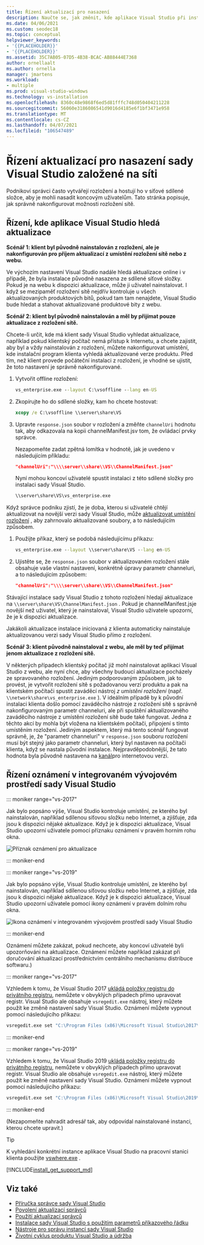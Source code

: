 ```yaml
---
title: Řízení aktualizací pro nasazení
description: Naučte se, jak změnit, kde aplikace Visual Studio při instalaci ze sítě vyhledává aktualizaci.
ms.date: 04/06/2021
ms.custom: seodec18
ms.topic: conceptual
helpviewer_keywords:
- '{{PLACEHOLDER}}'
- '{{PLACEHOLDER}}'
ms.assetid: 35C7AB05-07D5-4B38-BCAC-AB88444E7368
author: ornellaalt
ms.author: ornella
manager: jmartens
ms.workload:
- multiple
ms.prod: visual-studio-windows
ms.technology: vs-installation
ms.openlocfilehash: 8360c48e9868f6ed5d81fffc748d050404211228
ms.sourcegitcommit: 56060e3186086541d9016d4185e6f1bf3471e958
ms.translationtype: MT
ms.contentlocale: cs-CZ
ms.lasthandoff: 04/07/2021
ms.locfileid: "106547489"
---
```

# <a name="control-updates-to-network-based-visual-studio-deployments"></a>Řízení aktualizací pro nasazení sady Visual Studio založené na síti

Podnikoví správci často vytvářejí rozložení a hostují ho v síťové sdílené složce, aby je mohli nasadit koncovým uživatelům. Tato stránka popisuje, jak správně nakonfigurovat možnosti rozložení sítě. 

## <a name="controlling-where-visual-studio-looks-for-updates"></a>Řízení, kde aplikace Visual Studio hledá aktualizace

**Scénář 1: klient byl původně nainstalován z rozložení, ale je nakonfigurován pro příjem aktualizací z umístění rozložení sítě nebo z webu.**

Ve výchozím nastavení Visual Studio nadále hledá aktualizace online i v případě, že byla instalace původně nasazena ze sdílené síťové složky. Pokud je na webu k dispozici aktualizace, může ji uživatel nainstalovat. I když se mezipaměť rozložení sítě nejdřív kontroluje u všech aktualizovaných produktových bitů, pokud tam tam nenajdete, Visual Studio bude hledat a stahovat aktualizované produktové bity z webu.

**Scénář 2: klient byl původně nainstalován a měl by přijímat pouze aktualizace z rozložení sítě.**

Chcete-li určit, kde má klient sady Visual Studio vyhledat aktualizace, například pokud klientský počítač nemá přístup k Internetu, a chcete zajistit, aby byl a vždy nainstalován z rozložení, můžete nakonfigurovat umístění, kde instalační program klienta vyhledá aktualizované verze produktu. Před tím, než klient provede počáteční instalaci z rozložení, je vhodné se ujistit, že toto nastavení je správně nakonfigurované. 

1. Vytvořit offline rozložení:

   ```cmd
   vs_enterprise.exe --layout C:\vsoffline --lang en-US
   ```

2. Zkopírujte ho do sdílené složky, kam ho chcete hostovat:

   ```cmd
   xcopy /e C:\vsoffline \\server\share\VS
   ```

3. Upravte `response.json` soubor v rozložení a změňte `channelUri` hodnotu tak, aby odkazovala na kopii channelManifest.jsv tom, že ovládací prvky správce.

   Nezapomeňte zadat zpětná lomítka v hodnotě, jak je uvedeno v následujícím příkladu:

   ```json
   "channelUri":"\\\\server\\share\\VS\\ChannelManifest.json"
   ```

   Nyní mohou koncoví uživatelé spustit instalaci z této sdílené složky pro instalaci sady Visual Studio.

   ```cmd
   \\server\share\VS\vs_enterprise.exe
   ```

Když správce podniku zjistí, že je doba, kterou si uživatelé chtějí aktualizovat na novější verzi sady Visual Studio, může [aktualizovat umístění rozložení](update-a-network-installation-of-visual-studio.md) , aby zahrnovalo aktualizované soubory, a to následujícím způsobem.

1. Použijte příkaz, který se podobá následujícímu příkazu:

   ```cmd
   vs_enterprise.exe --layout \\server\share\VS --lang en-US
   ```

2. Ujistěte se, že `response.json` soubor v aktualizovaném rozložení stále obsahuje vaše vlastní nastavení, konkrétně úpravy parametr channeluri, a to následujícím způsobem:

   ```json
   "channelUri":"\\\\server\\share\\VS\\ChannelManifest.json"
   ```

Stávající instalace sady Visual Studio z tohoto rozložení hledají aktualizace na `\\server\share\VS\ChannelManifest.json` . Pokud je channelManifest.jsje novější než uživatel, který je nainstaloval, Visual Studio uživatele upozorní, že je k dispozici aktualizace.

Jakákoli aktualizace instalace iniciovaná z klienta automaticky nainstaluje aktualizovanou verzi sady Visual Studio přímo z rozložení.

**Scénář 3: klient původně nainstaloval z webu, ale měl by teď přijímat jenom aktualizace z rozložení sítě.**

V některých případech klientský počítač již mohl nainstalovat aplikaci Visual Studio z webu, ale nyní chce, aby všechny budoucí aktualizace pocházely ze spravovaného rozložení. Jediným podporovaným způsobem, jak to provést, je vytvořit rozložení sítě s požadovanou verzí produktu a pak na klientském počítači spustit zaváděcí nástroj _z umístění rozložení_ (např. `\\network\share\vs_enterprise.exe` ). V ideálním případě by k původní instalaci klienta došlo pomocí zaváděcího nástroje z rozložení sítě s správně nakonfigurovaným parametr channeluri, ale při spuštění aktualizovaného zaváděcího nástroje z umístění rozložení sítě bude také fungovat. Jedna z těchto akcí by mohla být vložena na klientském počítači, připojení s tímto umístěním rozložení. Jediným aspektem, který má tento scénář fungovat správně, je, že "parametr channeluri" v `response.json` souboru rozložení musí být stejný jako parametr channeluri, který byl nastaven na počítači klienta, když se nastala původní instalace. Nejpravděpodobnější, že tato hodnota byla původně nastavena na [kanál](https://aka.ms/vs/16/release/channel)pro internetovou verzi. 


## <a name="controlling-notifications-in-the-visual-studio-ide"></a>Řízení oznámení v integrovaném vývojovém prostředí sady Visual Studio

::: moniker range="vs-2017"

Jak bylo popsáno výše, Visual Studio kontroluje umístění, ze kterého byl nainstalován, například sdílenou síťovou složku nebo Internet, a zjišťuje, zda jsou k dispozici nějaké aktualizace. Když je k dispozici aktualizace, Visual Studio upozorní uživatele pomocí příznaku oznámení v pravém horním rohu okna.

   ![Příznak oznámení pro aktualizace](media/notification-flag.png)

::: moniker-end

::: moniker range="vs-2019"

Jak bylo popsáno výše, Visual Studio kontroluje umístění, ze kterého byl nainstalován, například sdílenou síťovou složku nebo Internet, a zjišťuje, zda jsou k dispozici nějaké aktualizace. Když je k dispozici aktualizace, Visual Studio upozorní uživatele pomocí ikony oznámení v pravém dolním rohu okna.

   ![Ikona oznámení v integrovaném vývojovém prostředí sady Visual Studio](media/vs-2019/notification-bar.png "Ikona oznámení v integrovaném vývojovém prostředí sady Visual Studio")

::: moniker-end

Oznámení můžete zakázat, pokud nechcete, aby koncoví uživatelé byli upozorňováni na aktualizace. Oznámení můžete například zakázat při doručování aktualizací prostřednictvím centrálního mechanismu distribuce softwaru.)

::: moniker range="vs-2017"

Vzhledem k tomu, že Visual Studio 2017 [ukládá položky registru do privátního registru](tools-for-managing-visual-studio-instances.md#editing-the-registry-for-a-visual-studio-instance), nemůžete v obvyklých případech přímo upravovat registr. Visual Studio ale obsahuje `vsregedit.exe` nástroj, který můžete použít ke změně nastavení sady Visual Studio. Oznámení můžete vypnout pomocí následujícího příkazu:

```cmd
vsregedit.exe set "C:\Program Files (x86)\Microsoft Visual Studio\2017\Enterprise" HKCU ExtensionManager AutomaticallyCheckForUpdates2Override dword 0
```

::: moniker-end

::: moniker range="vs-2019"

Vzhledem k tomu, že Visual Studio 2019 [ukládá položky registru do privátního registru](tools-for-managing-visual-studio-instances.md#editing-the-registry-for-a-visual-studio-instance), nemůžete v obvyklých případech přímo upravovat registr. Visual Studio ale obsahuje `vsregedit.exe` nástroj, který můžete použít ke změně nastavení sady Visual Studio. Oznámení můžete vypnout pomocí následujícího příkazu:

```cmd
vsregedit.exe set "C:\Program Files (x86)\Microsoft Visual Studio\2019\Enterprise" HKCU ExtensionManager AutomaticallyCheckForUpdates2Override dword 0
```

::: moniker-end

(Nezapomeňte nahradit adresář tak, aby odpovídal nainstalované instanci, kterou chcete upravit.)

> [!TIP]
> K vyhledání konkrétní instance aplikace Visual Studio na pracovní stanici klienta použijte [vswhere.exe](tools-for-managing-visual-studio-instances.md#detecting-existing-visual-studio-instances) .

[!INCLUDE[install_get_support_md](includes/install_get_support_md.md)]

## <a name="see-also"></a>Viz také

* [Příručka správce sady Visual Studio](visual-studio-administrator-guide.md)
* [Povolení aktualizací správců](enabling-administrator-updates.md)
* [Použití aktualizací správců](applying-administrator-updates.md)
* [Instalace sady Visual Studio s použitím parametrů příkazového řádku](use-command-line-parameters-to-install-visual-studio.md)
* [Nástroje pro správu instancí sady Visual Studio](tools-for-managing-visual-studio-instances.md)
* [Životní cyklus produktu Visual Studio a údržba](/visualstudio/releases/2019/servicing/)
